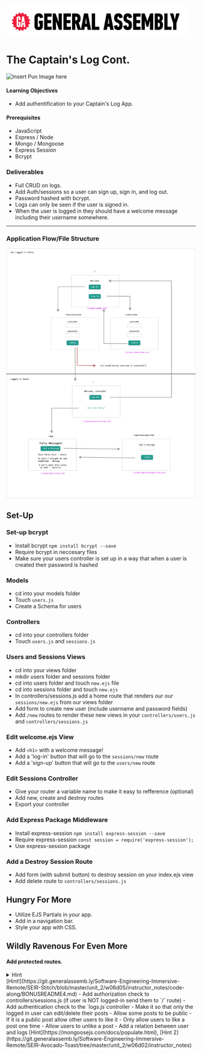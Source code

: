 [![General Assembly Logo](/ga_cog.png)](https://generalassemb.ly)
# The Captain's Log Cont.
![Insert Pun Image here](https://i.imgflip.com/2174sq.jpg)
#### Learning Objectives
- Add authentification to your Captain's Log App.
#### Prerequisites
- JavaScript
- Express / Node
- Mongo / Mongoose
- Express Session
- Bcrypt
### Deliverables
- Full CRUD on logs.
- Add Auth/sessions so a user can sign up, sign in, and log out.
- Password hashed with bcrypt.
- Logs can only be seen if the user is signed in.
- When the user is logged in they should have a welcome message including their username somewhere.
---
### Application Flow/File Structure
![express auth png](express_auth.png)
## Set-Up
### Set-up bcrypt
- Install bcrypt
`npm install bcrypt --save`
- Require bcrypt in neccesary files
- Make sure your users controller is set up in a way that when a user is created their password is hashed
### Models
- cd into your models folder
- Touch `users.js`
- Create a Schema for users
### Controllers
- cd into your controllers folder
- Touch `users.js` and `sessions.js`
### Users and Sessions Views
- cd into your views folder
- mkdir users folder and sessions folder
- cd into users folder and touch `new.ejs` file
- cd into sessions folder and touch `new.ejs`
- In controllers/sessions.js add a home route that renders our our `sessions/new.ejs` from our views folder
- Add form to create new user (include username and password fields)
- Add `/new` routes to render these new views in your `controllers/users.js` and `controllers/sessions.js`
### Edit welcome.ejs View
- Add `<h1>` with a welcome message!
- Add a 'log-in' button that will go to the `sessions/new` route
- Add a 'sign-up' button that will go to the `users/new` route
### Edit Sessions Controller
- Give your router a variable name to make it easy to refference (optional)
- Add new, create and destroy routes
- Export your controller
### Add Express Package Middleware
- Install express-session
`npm install express-session --save`
- Require express-session
`const session = require('express-session');`
- Use express-session package
### Add a Destroy Session Route
- Add form (with submit button) to destroy session on your index.ejs view
- Add delete route to `controllers/sessions.js`
## Hungry For More
- Utilize EJS Partials in your app.
- Add in a navigation bar.
- Style your app with CSS.
## Wildly Ravenous For Even More
#### Add protected routes.
<details><summary>Hint</summary>
![](https://i.imgur.com/nhE1RUM.png)
</details>
[Hint!](https://git.generalassemb.ly/Software-Engineering-Immersive-Remote/SEIR-Stitch/blob/master/unit_2/w06d05/instructor_notes/code-along/BONUSREADME4.md)
- Add authorization check to controllers/sessions.js (if user is NOT logged-in send them to `/` route)
- Add authentication check to the `logs.js`controller
- Make it so that only the logged in user can edit/delete their posts
- Allow some posts to be public
- If it is a public post allow other users to like it
- Only allow users to like a post one time
- Allow users to unlike a post
- Add a relation between user and logs [Hint](https://mongoosejs.com/docs/populate.html), [Hint 2](https://git.generalassemb.ly/Software-Engineering-Immersive-Remote/SEIR-Avocado-Toast/tree/master/unit_2/w06d02/instructor_notes)
